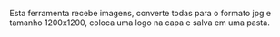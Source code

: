 Esta ferramenta recebe imagens, converte todas para o formato jpg e tamanho 1200x1200, coloca uma logo  na capa e salva em uma pasta.
